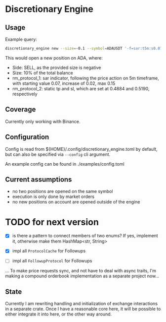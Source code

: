 # Discretionary Engine

## Usage
Example query:
```sh
discretionary_engine new --size=-0.1 --symbol=ADAUSDT '-f=sar:t5m:s0.07:i0.02:m0.15' '-f=tpsl:t0.4884:s0.5190'
```
This would open a new position on ADA, where:
- Side: SELL, as the provided size is negative
- Size: 10% of the total balance
- rm_protocol_1: sar indicator, following the price action on 5m timeframe, with starting value 0.07, increase of 0.02, max 0.15
- rm_protocol_2: static tp and sl, which are set at 0.4884 and 0.5190, respectively

## Coverage
Currently only working with Binance.

## Configuration
Config is read from ${HOME}/.config/discretionary_engine.toml by default, but can also be specified via `--config` cli argument.

An example config can be found in ./examples/config.toml

## Current assumptions
- no two positions are opened on the same symbol
- execution is only done by market orders
- no new positions on account are opened outside of the engine

# TODO for next version

- [x] is there a pattern to connect members of two enums?
    If yes, implement it, otherwise make them HashMap<str, String>

- [x] impl all `ProtocolCache` for Followups

- [ ] impl all `FollowupProtocol` for Followups

... To make price requests sync, and not have to deal with async traits, I'm making a compound orderbook implementation as a separate project now...


## State
Currently I am rewriting handling and initialization of exchange interactions in a separate crate.
Once I have a reasonable core here, it will be possible to either integrate it into here, or the other way around.
